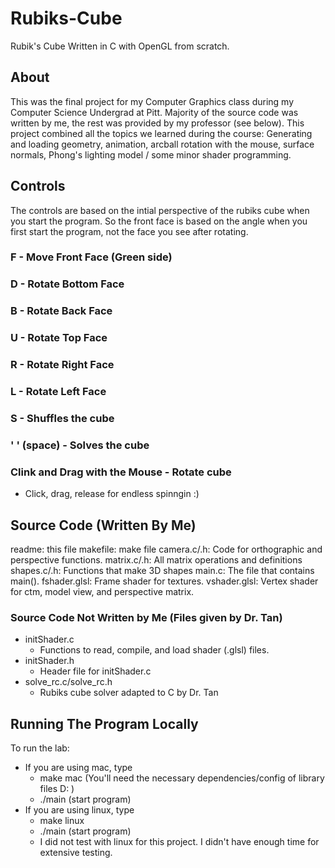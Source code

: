 # Rubiks-Cube

 Rubik's Cube Written in C with OpenGL from scratch.

## About

This was the final project for my Computer Graphics class during my Computer Science Undergrad at Pitt. Majority of the source code was written by me, the rest was provided by my professor (see below). This project combined all the topics we learned during the course: Generating and loading geometry, animation, arcball rotation with the mouse, surface normals, Phong's lighting model / some minor shader programming.

## Controls

The controls are based on the intial perspective of the rubiks cube when you start the program. 
So the front face is based on the angle when you first start the program, not the face you see after rotating.

### F - Move Front Face (Green side)

### D - Rotate Bottom Face

### B - Rotate Back Face

### U - Rotate Top Face

### R - Rotate Right Face

### L - Rotate Left Face

### S - Shuffles the cube

### ' ' (space) - Solves the cube

### Clink and Drag with the Mouse - Rotate cube

- Click, drag, release for endless spinngin :)

## Source Code (Written By Me)

readme: this file
makefile: make file
camera.c/.h: Code for orthographic and perspective functions.
matrix.c/.h: All matrix operations and definitions
shapes.c/.h: Functions that make 3D shapes
main.c: The file that contains main().
fshader.glsl: Frame shader for textures.
vshader.glsl: Vertex shader for ctm, model view, and perspective matrix.

### Source Code Not Written by Me (Files given by Dr. Tan)

- initShader.c
  - Functions to read, compile, and load shader (.glsl) files.
- initShader.h
  - Header file for initShader.c
- solve_rc.c/solve_rc.h
  - Rubiks cube solver adapted to C by Dr. Tan

## Running The Program Locally

To run the lab:

- If you are using mac, type
  - make mac (You'll need the necessary dependencies/config of library files D: )
  - ./main (start program)
- If you are using linux, type
  - make linux
  - ./main (start program)
  - I did not test with linux for this project. I didn't have enough time for extensive testing.